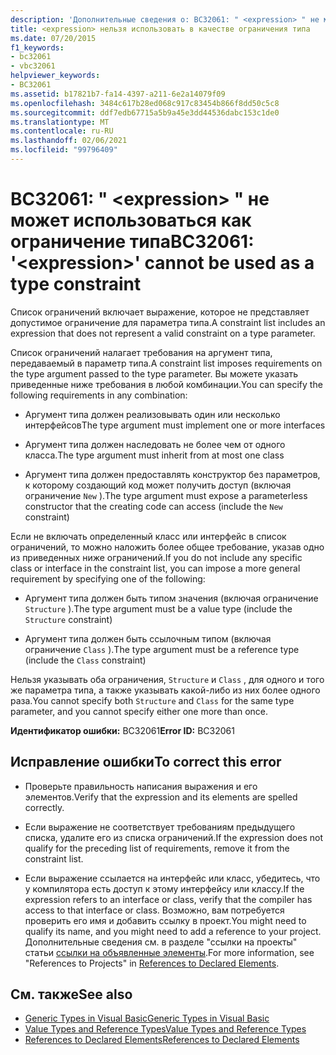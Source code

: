 ```yaml
---
description: 'Дополнительные сведения о: BC32061: " <expression> " не может использоваться как ограничение типа'
title: <expression> нельзя использовать в качестве ограничения типа
ms.date: 07/20/2015
f1_keywords:
- bc32061
- vbc32061
helpviewer_keywords:
- BC32061
ms.assetid: b17821b7-fa14-4397-a211-6e2a14079f09
ms.openlocfilehash: 3484c617b28ed068c917c83454b866f8dd50c5c8
ms.sourcegitcommit: ddf7edb67715a5b9a45e3dd44536dabc153c1de0
ms.translationtype: MT
ms.contentlocale: ru-RU
ms.lasthandoff: 02/06/2021
ms.locfileid: "99796409"
---
```

# <a name="bc32061-expression-cannot-be-used-as-a-type-constraint"></a><span data-ttu-id="4a2a3-103">BC32061: " \<expression> " не может использоваться как ограничение типа</span><span class="sxs-lookup"><span data-stu-id="4a2a3-103">BC32061: '\<expression>' cannot be used as a type constraint</span></span>

<span data-ttu-id="4a2a3-104">Список ограничений включает выражение, которое не представляет допустимое ограничение для параметра типа.</span><span class="sxs-lookup"><span data-stu-id="4a2a3-104">A constraint list includes an expression that does not represent a valid constraint on a type parameter.</span></span>

 <span data-ttu-id="4a2a3-105">Список ограничений налагает требования на аргумент типа, передаваемый в параметр типа.</span><span class="sxs-lookup"><span data-stu-id="4a2a3-105">A constraint list imposes requirements on the type argument passed to the type parameter.</span></span> <span data-ttu-id="4a2a3-106">Вы можете указать приведенные ниже требования в любой комбинации.</span><span class="sxs-lookup"><span data-stu-id="4a2a3-106">You can specify the following requirements in any combination:</span></span>

- <span data-ttu-id="4a2a3-107">Аргумент типа должен реализовывать один или несколько интерфейсов</span><span class="sxs-lookup"><span data-stu-id="4a2a3-107">The type argument must implement one or more interfaces</span></span>

- <span data-ttu-id="4a2a3-108">Аргумент типа должен наследовать не более чем от одного класса.</span><span class="sxs-lookup"><span data-stu-id="4a2a3-108">The type argument must inherit from at most one class</span></span>

- <span data-ttu-id="4a2a3-109">Аргумент типа должен предоставлять конструктор без параметров, к которому создающий код может получить доступ (включая ограничение `New` ).</span><span class="sxs-lookup"><span data-stu-id="4a2a3-109">The type argument must expose a parameterless constructor that the creating code can access (include the `New` constraint)</span></span>

 <span data-ttu-id="4a2a3-110">Если не включать определенный класс или интерфейс в список ограничений, то можно наложить более общее требование, указав одно из приведенных ниже ограничений.</span><span class="sxs-lookup"><span data-stu-id="4a2a3-110">If you do not include any specific class or interface in the constraint list, you can impose a more general requirement by specifying one of the following:</span></span>

- <span data-ttu-id="4a2a3-111">Аргумент типа должен быть типом значения (включая ограничение `Structure` ).</span><span class="sxs-lookup"><span data-stu-id="4a2a3-111">The type argument must be a value type (include the `Structure` constraint)</span></span>

- <span data-ttu-id="4a2a3-112">Аргумент типа должен быть ссылочным типом (включая ограничение `Class` ).</span><span class="sxs-lookup"><span data-stu-id="4a2a3-112">The type argument must be a reference type (include the `Class` constraint)</span></span>

 <span data-ttu-id="4a2a3-113">Нельзя указывать оба ограничения, `Structure` и `Class` , для одного и того же параметра типа, а также указывать какой-либо из них более одного раза.</span><span class="sxs-lookup"><span data-stu-id="4a2a3-113">You cannot specify both `Structure` and `Class` for the same type parameter, and you cannot specify either one more than once.</span></span>

 <span data-ttu-id="4a2a3-114">**Идентификатор ошибки:** BC32061</span><span class="sxs-lookup"><span data-stu-id="4a2a3-114">**Error ID:** BC32061</span></span>

## <a name="to-correct-this-error"></a><span data-ttu-id="4a2a3-115">Исправление ошибки</span><span class="sxs-lookup"><span data-stu-id="4a2a3-115">To correct this error</span></span>

- <span data-ttu-id="4a2a3-116">Проверьте правильность написания выражения и его элементов.</span><span class="sxs-lookup"><span data-stu-id="4a2a3-116">Verify that the expression and its elements are spelled correctly.</span></span>

- <span data-ttu-id="4a2a3-117">Если выражение не соответствует требованиям предыдущего списка, удалите его из списка ограничений.</span><span class="sxs-lookup"><span data-stu-id="4a2a3-117">If the expression does not qualify for the preceding list of requirements, remove it from the constraint list.</span></span>

- <span data-ttu-id="4a2a3-118">Если выражение ссылается на интерфейс или класс, убедитесь, что у компилятора есть доступ к этому интерфейсу или классу.</span><span class="sxs-lookup"><span data-stu-id="4a2a3-118">If the expression refers to an interface or class, verify that the compiler has access to that interface or class.</span></span> <span data-ttu-id="4a2a3-119">Возможно, вам потребуется проверить его имя и добавить ссылку в проект.</span><span class="sxs-lookup"><span data-stu-id="4a2a3-119">You might need to qualify its name, and you might need to add a reference to your project.</span></span> <span data-ttu-id="4a2a3-120">Дополнительные сведения см. в разделе "ссылки на проекты" статьи [ссылки на объявленные элементы](../../programming-guide/language-features/declared-elements/references-to-declared-elements.md).</span><span class="sxs-lookup"><span data-stu-id="4a2a3-120">For more information, see "References to Projects" in [References to Declared Elements](../../programming-guide/language-features/declared-elements/references-to-declared-elements.md).</span></span>

## <a name="see-also"></a><span data-ttu-id="4a2a3-121">См. также</span><span class="sxs-lookup"><span data-stu-id="4a2a3-121">See also</span></span>

- [<span data-ttu-id="4a2a3-122">Generic Types in Visual Basic</span><span class="sxs-lookup"><span data-stu-id="4a2a3-122">Generic Types in Visual Basic</span></span>](../../programming-guide/language-features/data-types/generic-types.md)
- [<span data-ttu-id="4a2a3-123">Value Types and Reference Types</span><span class="sxs-lookup"><span data-stu-id="4a2a3-123">Value Types and Reference Types</span></span>](../../programming-guide/language-features/data-types/value-types-and-reference-types.md)
- [<span data-ttu-id="4a2a3-124">References to Declared Elements</span><span class="sxs-lookup"><span data-stu-id="4a2a3-124">References to Declared Elements</span></span>](../../programming-guide/language-features/declared-elements/references-to-declared-elements.md)
